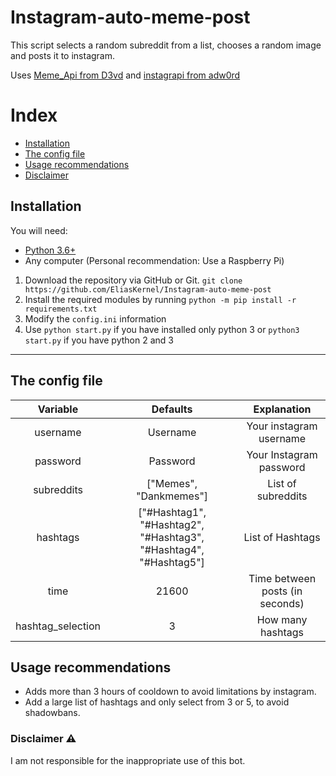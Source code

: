 # Instagram-auto-meme-post
This script selects a random subreddit from a list, chooses a random image and posts it to instagram.

Uses [Meme_Api from D3vd](https://github.com/D3vd/Meme_Api "Meme_Api from D3vd") and [instagrapi from adw0rd](https://github.com/adw0rd/instagrapi "instagrapi from adw0rd")

# Index
- [Installation](#installation)
- [The config file](#the-config-file)
- [Usage recommendations](#usage-recommendations)
- [Disclaimer ](#disclaimer-%EF%B8%8F)

## Installation

You will need:
- [Python 3.6+](https://www.python.org/downloads/ "Python 3.6+")
- Any computer (Personal recommendation: Use a Raspberry Pi)

1. Download the repository via GitHub or Git.  `git clone https://github.com/EliasKernel/Instagram-auto-meme-post`
2. Install the required modules by running `python -m pip install -r requirements.txt`
3. Modify the  `config.ini` information
4. Use `python start.py` if you have installed only python 3 or `python3 start.py` if you have python 2 and 3

------------

## The config file
| Variable  | Defaults  | Explanation  |
| :------------: | :------------: | :------------: |
| username  | Username  | Your instagram username  |
| password  | Password  | Your Instagram password  |
| subreddits  | ["Memes", "Dankmemes"]  | List of subreddits  |
| hashtags  | ["#Hashtag1", "#Hashtag2", "#Hashtag3", "#Hashtag4", "#Hashtag5"]  | List of Hashtags  |
| time  | 21600  | Time between posts (in seconds)  |
| hashtag_selection  | 3  |  How many hashtags |

Usage recommendations
------------
- Adds more than 3 hours of cooldown to avoid limitations by instagram.
- Add a large list of hashtags and only select from 3 or 5, to avoid shadowbans.


### Disclaimer ⚠️
I am not responsible for the inappropriate use of this bot.
